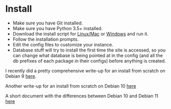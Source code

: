# Install

- Make sure you have Git installed.
- Make sure you have Python 3.5+ installed.
- Download the install script for [Linux/Mac](persephone_install_virtualenv.sh) or [Windows](persephone_install_virtualenv.cmd) and run it.
- Follow the installation prompts.
- Edit the config files to customize your instance.
- Database stuff will try to install the first time the site is accessed, so you can change what database is being pointed at in the config (and all the db prefixes of each package in their configs) before anything is created.

I recently did a pretty comprehensive write-up for an install from scratch on Debian 9 [here](https://gist.github.com/secretisdead/ddfe1d0d338fa38dc58b84e38da3c096).

Another write-up for an install from scratch on Debian 10 [here](https://gist.github.com/secretisdead/f21b88ddbd5d15ff3fe9f786a40ae972)

A short document with the differences between Debian 10 and Debian 11 [here](https://gist.github.com/secretisdead/f30c84c9dedc6152d688a1e948eb58ed)
